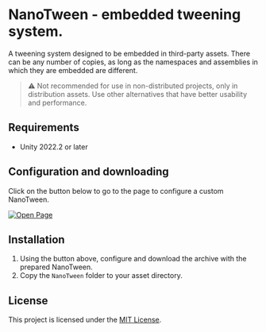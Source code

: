 # NanoTween - embedded tweening system.

A tweening system designed to be embedded in third-party assets. There can be any number of copies, as long as the namespaces and assemblies in which they are embedded are different.

> ⚠️ Not recommended for use in non-distributed projects, only in distribution assets. Use other alternatives that have better usability and performance.

## Requirements

* Unity 2022.2 or later

## Configuration and downloading

Click on the button below to go to the page to configure a custom NanoTween.

[![Open Page](https://img.shields.io/badge/Open%20Configuration%20Page-Namespace%20Replacer?logo=github)](https://hoshiza.github.io/NanoTween/configurator/)

## Installation

1. Using the button above, configure and download the archive with the prepared NanoTween.
2. Copy the `NanoTween` folder to your asset directory.

## License

This project is licensed under the [MIT License](LICENSE).
